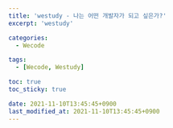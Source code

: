 ```yaml
---
title: 'westudy - 나는 어떤 개발자가 되고 싶은가?'
excerpt: 'westudy'

categories:
  - Wecode

tags:
  - [Wecode, Westudy]

toc: true
toc_sticky: true

date: 2021-11-10T13:45:45+0900
last_modified_at: 2021-11-10T13:45:45+0900
---
```


<br>
<br>
